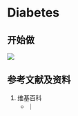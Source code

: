 # Diabetes

## 开始做

![](/images/基本数据类型/经典数据集/结构化数值/Diabetes/01.jpg)

## 参考文献及资料

1. 维基百科
	- [](https://en.wikipedia.org/wiki/) ｜ [](https://zh.wikipedia.org/wiki/) 
